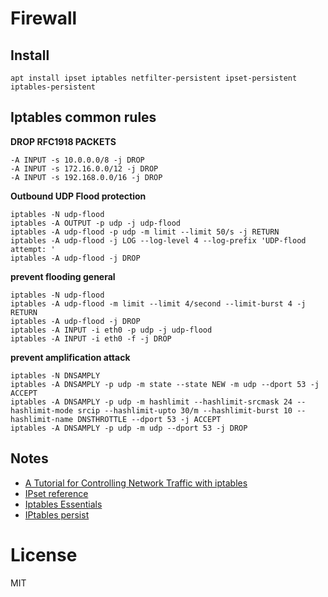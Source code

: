 # Firewall

## Install
```shell
apt install ipset iptables netfilter-persistent ipset-persistent iptables-persistent
```

## Iptables common rules

**DROP RFC1918 PACKETS**
```shell
-A INPUT -s 10.0.0.0/8 -j DROP
-A INPUT -s 172.16.0.0/12 -j DROP
-A INPUT -s 192.168.0.0/16 -j DROP
```

**Outbound UDP Flood protection**
```shell
iptables -N udp-flood
iptables -A OUTPUT -p udp -j udp-flood
iptables -A udp-flood -p udp -m limit --limit 50/s -j RETURN
iptables -A udp-flood -j LOG --log-level 4 --log-prefix 'UDP-flood attempt: '
iptables -A udp-flood -j DROP
```

**prevent flooding general**
```shell
iptables -N udp-flood
iptables -A udp-flood -m limit --limit 4/second --limit-burst 4 -j RETURN
iptables -A udp-flood -j DROP
iptables -A INPUT -i eth0 -p udp -j udp-flood
iptables -A INPUT -i eth0 -f -j DROP
```

**prevent amplification attack**
```shell
iptables -N DNSAMPLY
iptables -A DNSAMPLY -p udp -m state --state NEW -m udp --dport 53 -j ACCEPT
iptables -A DNSAMPLY -p udp -m hashlimit --hashlimit-srcmask 24 --hashlimit-mode srcip --hashlimit-upto 30/m --hashlimit-burst 10 --hashlimit-name DNSTHROTTLE --dport 53 -j ACCEPT
iptables -A DNSAMPLY -p udp -m udp --dport 53 -j DROP
```

## Notes
- [A Tutorial for Controlling Network Traffic with iptables](https://www.linode.com/docs/guides/control-network-traffic-with-iptables/)
- [IPset reference](https://manpages.debian.org/testing/ipset/ipset.8.en.html)
- [Iptables Essentials](https://github.com/trimstray/iptables-essentials/blob/master/README.md#xmas-packets)
- [IPtables persist](https://unix.stackexchange.com/questions/52376/why-do-iptables-rules-disappear-when-restarting-my-debian-system)

# License
MIT
